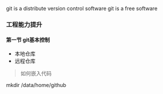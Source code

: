 git is a distribute version control software
git is a free software

### 工程能力提升
#### 第一节 git基本控制
+ 本地仓库
+ 远程仓库

> 如何嵌入代码
>
mkdir /data/home/github

